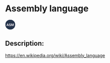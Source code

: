 # Assembly language

![Assembly language](images/Assembly_language.png)

## Description:
https://en.wikipedia.org/wiki/Assembly_language


